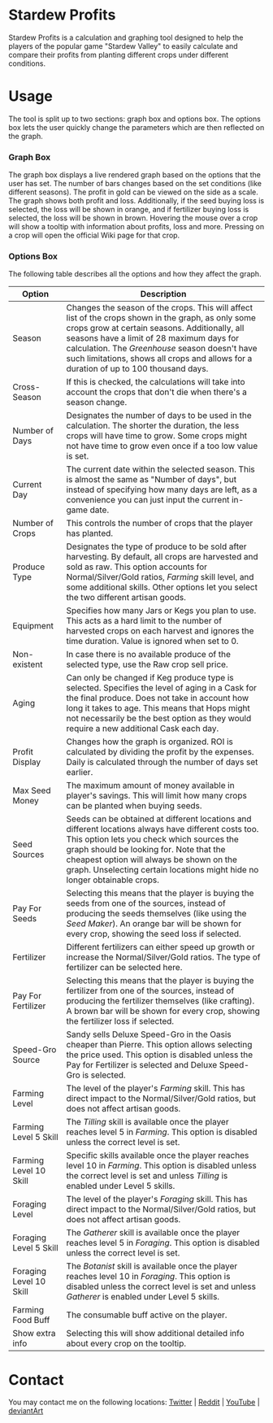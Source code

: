 # Stardew Profits
Stardew Profits is a calculation and graphing tool designed to help the players of the popular game "Stardew Valley" to easily calculate and compare their profits from planting different crops under different conditions.

# Usage
The tool is split up to two sections: graph box and options box. The options box lets the user quickly change the parameters which are then reflected on the graph.

### Graph Box
The graph box displays a live rendered graph based on the options that the user has set. The number of bars changes based on the set conditions (like different seasons). The profit in gold can be viewed on the side as a scale. The graph shows both profit and loss. Additionally, if the seed buying loss is selected, the loss will be shown in orange, and if fertilizer buying loss is selected, the loss will be shown in brown. Hovering the mouse over a crop will show a tooltip with information about profits, loss and more. Pressing on a crop will open the official Wiki page for that crop.

### Options Box
The following table describes all the options and how they affect the graph.

Option | Description
--- | ---
Season | Changes the season of the crops. This will affect list of the crops shown in the graph, as only some crops grow at certain seasons. Additionally, all seasons have a limit of 28 maximum days for calculation. The *Greenhouse* season doesn't have such limitations, shows all crops and allows for a duration of up to 100 thousand days.
Cross-Season | If this is checked, the calculations will take into account the crops that don't die when there's a season change.
Number of Days | Designates the number of days to be used in the calculation. The shorter the duration, the less crops will have time to grow. Some crops might not have time to grow even once if a too low value is set.
Current Day | The current date within the selected season. This is almost the same as "Number of days", but instead of specifying how many days are left, as a convenience you can just input the current in-game date.
Number of Crops | This controls the number of crops that the player has planted.
Produce Type | Designates the type of produce to be sold after harvesting. By default, all crops are harvested and sold as raw. This option accounts for Normal/Silver/Gold ratios, *Farming* skill level, and some additional skills. Other options let you select the two different artisan goods.
Equipment | Specifies how many Jars or Kegs you plan to use. This acts as a hard limit to the number of harvested crops on each harvest and ignores the time duration. Value is ignored when set to 0.
Non-existent | In case there is no available produce of the selected type, use the Raw crop sell price.
Aging | Can only be changed if Keg produce type is selected. Specifies the level of aging in a Cask for the final produce. Does not take in account how long it takes to age. This means that Hops might not necessarily be the best option as they would require a new additional Cask each day.
Profit Display | Changes how the graph is organized. ROI is calculated by dividing the profit by the expenses. Daily is calculated through the number of days set earlier.
Max Seed Money | The maximum amount of money available in player's savings. This will limit how many crops can be planted when buying seeds.
Seed Sources | Seeds can be obtained at different locations and different locations always have different costs too. This option lets you check which sources the graph should be looking for. Note that the cheapest option will always be shown on the graph. Unselecting certain locations might hide no longer obtainable crops.
Pay For Seeds | Selecting this means that the player is buying the seeds from one of the sources, instead of producing the seeds themselves (like using the *Seed Maker*). An orange bar will be shown for every crop, showing the seed loss if selected.
Fertilizer | Different fertilizers can either speed up growth or increase the Normal/Silver/Gold ratios. The type of fertilizer can be selected here.
Pay For Fertilizer | Selecting this means that the player is buying the fertilizer from one of the sources, instead of producing the fertilizer themselves (like crafting). A brown bar will be shown for every crop, showing the fertilizer loss if selected.
Speed-Gro Source | Sandy sells Deluxe Speed-Gro in the Oasis cheaper than Pierre. This option allows selecting the price used. This option is disabled unless the Pay for Fertilizer is selected and Deluxe Speed-Gro is selected.
Farming Level | The level of the player's *Farming* skill. This has direct impact to the Normal/Silver/Gold ratios, but does not affect artisan goods.
Farming Level 5 Skill | The *Tilling* skill is available once the player reaches level 5 in *Farming*. This option is disabled unless the correct level is set.
Farming Level 10 Skill | Specific skills available once the player reaches level 10 in *Farming*. This option is disabled unless the correct level is set and unless *Tilling* is enabled under Level 5 skills.
Foraging Level | The level of the player's *Foraging* skill. This has direct impact to the Normal/Silver/Gold ratios, but does not affect artisan goods.
Foraging Level 5 Skill | The *Gatherer* skill is available once the player reaches level 5 in *Foraging*. This option is disabled unless the correct level is set.
Foraging Level 10 Skill | The *Botanist* skill is available once the player reaches level 10 in *Foraging*. This option is disabled unless the correct level is set and unless *Gatherer* is enabled under Level 5 skills.
Farming Food Buff | The consumable buff active on the player.
Show extra info | Selecting this will show additional detailed info about every crop on the tooltip.

# Contact
You may contact me on the following locations: [Twitter](https://twitter.com/thorinair_music) | [Reddit](https://www.reddit.com/user/Thorinair/) | [YouTube](https://www.youtube.com/user/Thorinair) | [deviantArt](http://thorinair.deviantart.com/)